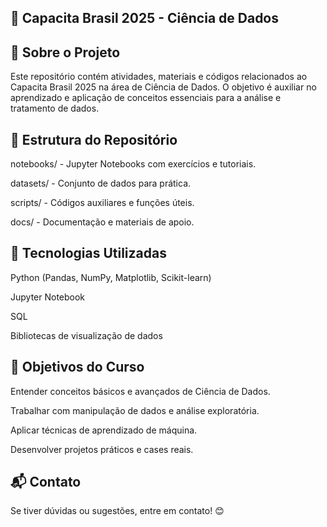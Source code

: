 ## 📌 Capacita Brasil 2025 - Ciência de Dados

## 📖 Sobre o Projeto

Este repositório contém atividades, materiais e códigos relacionados ao Capacita Brasil 2025 na área de Ciência de Dados. O objetivo é auxiliar no aprendizado e aplicação de conceitos essenciais para a análise e tratamento de dados.

## 📂 Estrutura do Repositório

notebooks/ - Jupyter Notebooks com exercícios e tutoriais.

datasets/ - Conjunto de dados para prática.

scripts/ - Códigos auxiliares e funções úteis.

docs/ - Documentação e materiais de apoio.

## 🚀 Tecnologias Utilizadas

Python (Pandas, NumPy, Matplotlib, Scikit-learn)

Jupyter Notebook

SQL

Bibliotecas de visualização de dados

## 🎯 Objetivos do Curso

Entender conceitos básicos e avançados de Ciência de Dados.

Trabalhar com manipulação de dados e análise exploratória.

Aplicar técnicas de aprendizado de máquina.

Desenvolver projetos práticos e cases reais.

## 📬 Contato

Se tiver dúvidas ou sugestões, entre em contato! 😊


